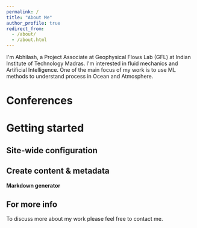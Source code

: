 ```yaml
---
permalink: /
title: "About Me"
author_profile: true
redirect_from: 
  - /about/
  - /about.html
---
```

I'm Abhilash, a Project Associate at Geophysical Flows Lab (GFL) at Indian Institute of Technology Madras. I'm interested in fluid mechanics and Artificial Intelligence. One of the main focus of my work is to use ML methods to understand process in Ocean and Atmosphere.

Conferences
======



Getting started
======


Site-wide configuration
------


Create content & metadata
------

**Markdown generator**



For more info
------
To discuss more about my work please feel free to contact me.
